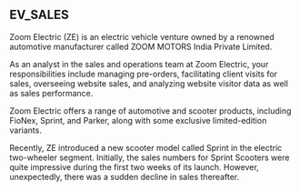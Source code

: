 ## EV_SALES

Zoom Electric (ZE) is an electric vehicle venture owned by a renowned automotive manufacturer called ZOOM MOTORS India Private Limited.

As an analyst in the sales and operations team at Zoom Electric, your responsibilities include managing pre-orders, facilitating client visits for sales, overseeing website sales, and analyzing website visitor data as well as sales performance.

Zoom Electric offers a range of automotive and scooter products, including FioNex, Sprint, and Parker, along with some exclusive limited-edition variants.

Recently, ZE introduced a new scooter model called Sprint in the electric two-wheeler segment. Initially, the sales numbers for Sprint Scooters were quite impressive during the first two weeks of its launch. However, unexpectedly, there was a sudden decline in sales thereafter.

